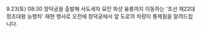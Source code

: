 9.23(토) 08:30 창덕궁을 출발해 사도세자 묘인 화성 융릉까지 이동하는 '조선 제22대 정조대왕 능행차' 재현 행사로 오전에 창덕궁에서 앞 도로의 차량이 통제됨을 알려드립니다.